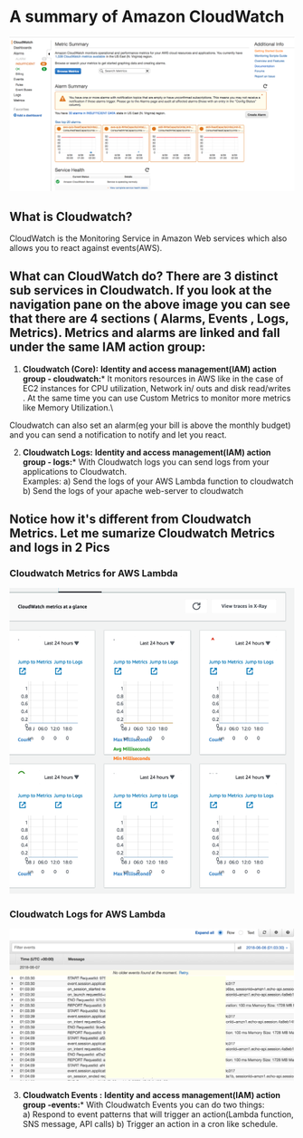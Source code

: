 
# A summary of Amazon CloudWatch 


![Example Cloudwatch Dashboard](https://raw.githubusercontent.com/ravsau/aws-cloudwatch-review/master/images/cloudwatch.png)

## What is Cloudwatch?
CloudWatch is the Monitoring Service in Amazon Web services which also allows you to react against events(AWS). 

## What can CloudWatch do? There are 3 distinct sub services in Cloudwatch. If you look at the navigation pane on the above image you can see that there are 4 sections ( Alarms, Events , Logs, Metrics). Metrics and alarms are linked and fall under the same IAM action group: 
                

1) **Cloudwatch (Core):** 
**Identity and access management(IAM) action group - cloudwatch:***
It monitors  resources in AWS like in the case of EC2 instances for CPU utilization, Network in/ outs and disk read/writes . At the same time you can use Custom Metrics to monitor more metrics like Memory Utilization.\

Cloudwatch can also set an alarm(eg your bill is above the monthly budget) and you can send a notification to notify and let you react.


2) **Cloudwatch Logs:**
**Identity and access management(IAM) action group - logs:***
With Cloudwatch logs you can send logs from your applications to Cloudwatch.\
Examples:
a) Send the logs of your AWS Lambda function to cloudwatch
b) Send the logs of your apache web-server to cloudwatch 

## Notice how it's different from Cloudwatch Metrics. Let me sumarize Cloudwatch Metrics and logs in 2 Pics

### Cloudwatch Metrics for AWS Lambda

![Lambda Metrics](https://raw.githubusercontent.com/ravsau/aws-cloudwatch-review/master/images/lambda-metrics.png)

### Cloudwatch Logs for AWS Lambda
![Lambda Logs](https://raw.githubusercontent.com/ravsau/aws-cloudwatch-review/master/images/lambda-logs.png)

3) **Cloudwatch Events :**
**Identity and access management(IAM) action group -events:***
With Cloudwatch Events you can do two things:\
a) Respond to event patterns that will trigger an action(Lambda function, SNS message, API calls)
b) Trigger an action in a cron like schedule.
